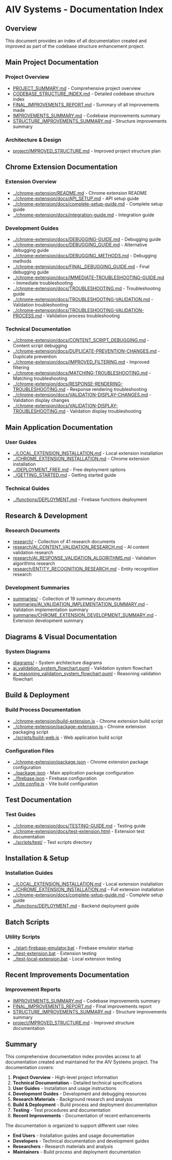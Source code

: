 # AIV Systems - Documentation Index

## Overview
This document provides an index of all documentation created and improved as part of the codebase structure enhancement project.

## Main Project Documentation

### Project Overview
- [PROJECT_SUMMARY.md](PROJECT_SUMMARY.md) - Comprehensive project overview
- [CODEBASE_STRUCTURE_INDEX.md](CODEBASE_STRUCTURE_INDEX.md) - Detailed codebase structure index
- [FINAL_IMPROVEMENTS_REPORT.md](FINAL_IMPROVEMENTS_REPORT.md) - Summary of all improvements made
- [IMPROVEMENTS_SUMMARY.md](IMPROVEMENTS_SUMMARY.md) - Codebase improvements summary
- [STRUCTURE_IMPROVEMENTS_SUMMARY.md](STRUCTURE_IMPROVEMENTS_SUMMARY.md) - Structure improvements summary

### Architecture & Design
- [project/IMPROVED_STRUCTURE.md](project/IMPROVED_STRUCTURE.md) - Improved project structure plan

## Chrome Extension Documentation

### Extension Overview
- [../chrome-extension/README.md](../chrome-extension/README.md) - Chrome extension README
- [../chrome-extension/docs/API_SETUP.md](../chrome-extension/docs/API_SETUP.md) - API setup guide
- [../chrome-extension/docs/complete-setup-guide.md](../chrome-extension/docs/complete-setup-guide.md) - Complete setup guide
- [../chrome-extension/docs/integration-guide.md](../chrome-extension/docs/integration-guide.md) - Integration guide

### Development Guides
- [../chrome-extension/docs/DEBUGGING-GUIDE.md](../chrome-extension/docs/DEBUGGING-GUIDE.md) - Debugging guide
- [../chrome-extension/docs/DEBUGGING_GUIDE.md](../chrome-extension/docs/DEBUGGING_GUIDE.md) - Alternative debugging guide
- [../chrome-extension/docs/DEBUGGING_METHODS.md](../chrome-extension/docs/DEBUGGING_METHODS.md) - Debugging methods
- [../chrome-extension/docs/FINAL_DEBUGGING_GUIDE.md](../chrome-extension/docs/FINAL_DEBUGGING_GUIDE.md) - Final debugging guide
- [../chrome-extension/docs/IMMEDIATE-TROUBLESHOOTING-GUIDE.md](../chrome-extension/docs/IMMEDIATE-TROUBLESHOOTING-GUIDE.md) - Immediate troubleshooting
- [../chrome-extension/docs/TROUBLESHOOTING.md](../chrome-extension/docs/TROUBLESHOOTING.md) - Troubleshooting guide
- [../chrome-extension/docs/TROUBLESHOOTING-VALIDATION.md](../chrome-extension/docs/TROUBLESHOOTING-VALIDATION.md) - Validation troubleshooting
- [../chrome-extension/docs/TROUBLESHOOTING-VALIDATION-PROCESS.md](../chrome-extension/docs/TROUBLESHOOTING-VALIDATION-PROCESS.md) - Validation process troubleshooting

### Technical Documentation
- [../chrome-extension/docs/CONTENT_SCRIPT_DEBUGGING.md](../chrome-extension/docs/CONTENT_SCRIPT_DEBUGGING.md) - Content script debugging
- [../chrome-extension/docs/DUPLICATE-PREVENTION-CHANGES.md](../chrome-extension/docs/DUPLICATE-PREVENTION-CHANGES.md) - Duplicate prevention
- [../chrome-extension/docs/IMPROVED_FILTERING.md](../chrome-extension/docs/IMPROVED_FILTERING.md) - Improved filtering
- [../chrome-extension/docs/MATCHING-TROUBLESHOOTING.md](../chrome-extension/docs/MATCHING-TROUBLESHOOTING.md) - Matching troubleshooting
- [../chrome-extension/docs/RESPONSE-RENDERING-TROUBLESHOOTING.md](../chrome-extension/docs/RESPONSE-RENDERING-TROUBLESHOOTING.md) - Response rendering troubleshooting
- [../chrome-extension/docs/VALIDATION-DISPLAY-CHANGES.md](../chrome-extension/docs/VALIDATION-DISPLAY-CHANGES.md) - Validation display changes
- [../chrome-extension/docs/VALIDATION-DISPLAY-TROUBLESHOOTING.md](../chrome-extension/docs/VALIDATION-DISPLAY-TROUBLESHOOTING.md) - Validation display troubleshooting

## Main Application Documentation

### User Guides
- [../LOCAL_EXTENSION_INSTALLATION.md](../LOCAL_EXTENSION_INSTALLATION.md) - Local extension installation
- [../CHROME_EXTENSION_INSTALLATION.md](../CHROME_EXTENSION_INSTALLATION.md) - Chrome extension installation
- [../DEPLOYMENT_FREE.md](../DEPLOYMENT_FREE.md) - Free deployment options
- [../GETTING_STARTED.md](../GETTING_STARTED.md) - Getting started guide

### Technical Guides
- [../functions/DEPLOYMENT.md](../functions/DEPLOYMENT.md) - Firebase functions deployment

## Research & Development

### Research Documents
- [research/](research/) - Collection of 41 research documents
- [research/AI_CONTENT_VALIDATION_RESEARCH.md](research/AI_CONTENT_VALIDATION_RESEARCH.md) - AI content validation research
- [research/AI_RESPONSE_VALIDATION_ALGORITHMS.md](research/AI_RESPONSE_VALIDATION_ALGORITHMS.md) - Validation algorithms research
- [research/ENTITY_RECOGNITION_RESEARCH.md](research/ENTITY_RECOGNITION_RESEARCH.md) - Entity recognition research

### Development Summaries
- [summaries/](summaries/) - Collection of 19 summary documents
- [summaries/AI_VALIDATION_IMPLEMENTATION_SUMMARY.md](summaries/AI_VALIDATION_IMPLEMENTATION_SUMMARY.md) - Validation implementation summary
- [summaries/CHROME_EXTENSION_DEVELOPMENT_SUMMARY.md](summaries/CHROME_EXTENSION_DEVELOPMENT_SUMMARY.md) - Extension development summary

## Diagrams & Visual Documentation

### System Diagrams
- [diagrams/](diagrams/) - System architecture diagrams
- [ai_validation_system_flowchart.puml](../ai_validation_system_flowchart.puml) - Validation system flowchart
- [ai_reasoning_validation_system_flowchart.puml](../ai_reasoning_validation_system_flowchart.puml) - Reasoning validation flowchart

## Build & Deployment

### Build Process Documentation
- [../chrome-extension/build-extension.js](../chrome-extension/build-extension.js) - Chrome extension build script
- [../chrome-extension/package-extension.js](../chrome-extension/package-extension.js) - Chrome extension packaging script
- [../scripts/build-web.js](../scripts/build-web.js) - Web application build script

### Configuration Files
- [../chrome-extension/package.json](../chrome-extension/package.json) - Chrome extension package configuration
- [../package.json](../package.json) - Main application package configuration
- [../firebase.json](../firebase.json) - Firebase configuration
- [../vite.config.js](../vite.config.js) - Vite build configuration

## Test Documentation

### Test Guides
- [../chrome-extension/docs/TESTING-GUIDE.md](../chrome-extension/docs/TESTING-GUIDE.md) - Testing guide
- [../chrome-extension/docs/test-extension.html](../chrome-extension/docs/test-extension.html) - Extension test documentation
- [../scripts/test/](../scripts/test/) - Test scripts directory

## Installation & Setup

### Installation Guides
- [../LOCAL_EXTENSION_INSTALLATION.md](../LOCAL_EXTENSION_INSTALLATION.md) - Local extension installation
- [../CHROME_EXTENSION_INSTALLATION.md](../CHROME_EXTENSION_INSTALLATION.md) - Full extension installation
- [../chrome-extension/docs/complete-setup-guide.md](../chrome-extension/docs/complete-setup-guide.md) - Complete setup guide
- [../functions/DEPLOYMENT.md](../functions/DEPLOYMENT.md) - Backend deployment guide

## Batch Scripts

### Utility Scripts
- [../start-firebase-emulator.bat](../start-firebase-emulator.bat) - Firebase emulator startup
- [../test-extension.bat](../test-extension.bat) - Extension testing
- [../test-local-extension.bat](../test-local-extension.bat) - Local extension testing

## Recent Improvements Documentation

### Improvement Reports
- [IMPROVEMENTS_SUMMARY.md](IMPROVEMENTS_SUMMARY.md) - Codebase improvements summary
- [FINAL_IMPROVEMENTS_REPORT.md](FINAL_IMPROVEMENTS_REPORT.md) - Final improvements report
- [STRUCTURE_IMPROVEMENTS_SUMMARY.md](STRUCTURE_IMPROVEMENTS_SUMMARY.md) - Structure improvements summary
- [project/IMPROVED_STRUCTURE.md](project/IMPROVED_STRUCTURE.md) - Improved structure documentation

## Summary

This comprehensive documentation index provides access to all documentation created and maintained for the AIV Systems project. The documentation covers:

1. **Project Overview** - High-level project information
2. **Technical Documentation** - Detailed technical specifications
3. **User Guides** - Installation and usage instructions
4. **Development Guides** - Development and debugging resources
5. **Research Materials** - Background research and analysis
6. **Build & Deployment** - Build process and deployment documentation
7. **Testing** - Test procedures and documentation
8. **Recent Improvements** - Documentation of recent enhancements

The documentation is organized to support different user roles:
- **End Users** - Installation guides and usage documentation
- **Developers** - Technical documentation and development guides
- **Researchers** - Research materials and analysis
- **Maintainers** - Build process and deployment documentation